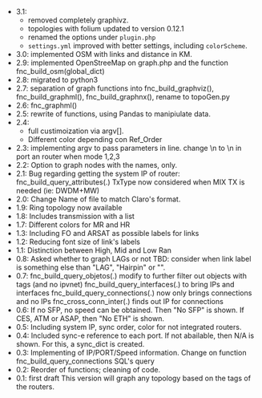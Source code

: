 - 3.1:
	- removed completely graphivz.
	- topologies with folium updated to version 0.12.1
	- renamed the options under `plugin.php`
	- `settings.yml` improved with better settings, including `colorScheme`.
- 3.0: implemented OSM with links and distance in KM.
- 2.9: implemented OpenStreeMap on graph.php and the function fnc_build_osm(global_dict)
- 2.8: migrated to python3
- 2.7: separation of graph functions into fnc_build_graphviz(), fnc_build_graphml(), fnc_build_graphnx(), rename to topoGen.py
- 2.6: fnc_graphml()
- 2.5: rewrite of functions, using Pandas to manipiulate data.
- 2.4:
	- full custimoization via argv[].
	- Different color depending con Ref_Order
- 2.3: implementing argv to pass parameters in line. change \n to &#92;n in port an router when mode 1,2,3
- 2.2: Option to graph nodes with the names, only.
- 2.1: Bug regarding getting the system IP of router: fnc_build_query_attributes(.)
	   TxType now considered when MIX TX is needed (ie: DWDM+MW)
- 2.0: Change Name of file to match Claro's format.
- 1.9: Ring topology now available
- 1.8: Includes transmission with a list
- 1.7: Different colors for MR and HR
- 1.3: Including FO and ARSAT as possible labels for links
- 1.2: Reducing font size of link's labels
- 1.1: Distinction between High, Mid and Low Ran
- 0.8: Asked whether to graph LAGs or not
	   TBD: consider when link label is something else than "LAG", "Hairpin" or "".
- 0.7: fnc_build_query_objetos(.) modify to further filter out objects with tags (and no ipvnet)
	   fnc_build_query_interfaces(.) to bring IPs and interfaces
	   fnc_build_query_connections(.) now only brings connections and no IPs
	   fnc_cross_conn_inter(.) finds out IP for connections
- 0.6: If no SFP, no speed can be obtained. Then "No SFP" is shown. If CES, ATM or ASAP, then "No ETH" is shown.
- 0.5: Including system IP, sync order, color for not integrated routers.
- 0.4: Included sync-e reference to each port. If not abailable, then N/A is shown.
	   For this, a sync_dict is created.
- 0.3: Implementing of IP/PORT/Speed information. Change on function
	   fnc_build_query_connections SQL's query
- 0.2: Reorder of functions; cleaning of code.
- 0.1: first draft
	   This version will graph any topology based on the tags of the routers.
















